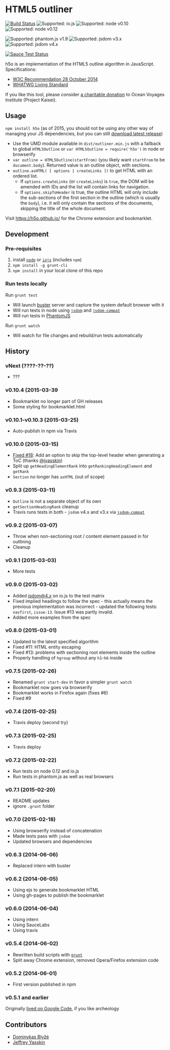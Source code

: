 # HTML5 outliner #
[![Build Status](https://travis-ci.org/h5o/h5o-js.svg?branch=master)](https://travis-ci.org/h5o/h5o-js)
![Supported: io.js](http://img.shields.io/badge/node-io.js-brightgreen.svg)
![Supported: node v0.10](http://img.shields.io/badge/node-0.10.x-brightgreen.svg)
![Supported: node v0.12](http://img.shields.io/badge/node-0.12.x-brightgreen.svg)

![Supported: phantom.js v1.9](http://img.shields.io/badge/phantom.js-1.9.x-brightgreen.svg)
![Supported: jsdom v3.x](http://img.shields.io/badge/jsdom-3.x-brightgreen.svg)
![Supported: jsdom v4.x](http://img.shields.io/badge/jsdom-4.x-brightgreen.svg)

[![Sauce Test Status](https://saucelabs.com/browser-matrix/h5o-js.svg)](https://saucelabs.com/u/h5o-js)

h5o is an implementation of the HTML5 outline algorithm in JavaScript. Specifications:

* [W3C Recommendation 28 October 2014](http://www.w3.org/TR/html5/sections.html#outline)
* [WHATWG Living Standard](https://html.spec.whatwg.org/multipage/semantics.html#outlines)

If you like this tool, please consider [a charitable donation](https://www.ammado.com/community/112794) to Ocean Voyages Institute (Project Kaisei).

## Usage ##

`npm install h5o` (as of 2015, you should not be using any other way of managing your JS dependencies, but
you can still [download latest release](https://github.com/h5o/h5o-js/releases/latest))

* Use the UMD module available in `dist/outliner.min.js` with a fallback to global `HTML5Outline` or 
  `var HTML5Outline = require('h5o')` in node or browserify
* `var outline = HTML5Outline(startFrom)` (you likely want `startFrom` to be `document.body`). Returned value is an outline object, with sections.
* `outline.asHTML( [ options | createLinks ])` to get HTML with an ordered list. 
    - If `options.createLinks` (or `createLinks`) is `true`, the DOM will be amended with IDs and the list will contain links for navigation.
    - If `options.skipToHeader` is true, the outline HTML will only include the sub-sections of the first section in 
      the outline (which is usually the `body`), i.e. it will only contain the sections of the documents, skipping
      the title of the whole document.

Visit https://h5o.github.io/ for the Chrome extension and bookmarklet.

## Development ##

### Pre-requisites ###
 
1. install [`node`](http://nodejs.org/) or [`iojs`](https://iojs.org/) (includes `npm`)
2. `npm install -g grunt-cli`
4. `npm install` in your local clone of this repo

### Run tests locally ###
Run `grunt test`
* Will launch [buster](http://busterjs.org) server and capture the system default browser with it
* Will run tests in node using [`jsdom`](https://www.npmjs.com/package/jsdom) and [`jsdom-compat`](https://www.npmjs.com/packages/jsdom-compat)
* Will run tests in [PhantomJS](https://www.npmjs.com/package/phantomjs) 

Run `grunt watch`
* Will watch for file changes and rebuild/run tests automatically

## History ##

### vNext (????-??-??) ###
* ???

### v0.10.4 (2015-03-39 ###
* Bookmarklet no longer part of GH releases
* Some styling for bookmarklet.html

### v0.10.1-v0.10.3 (2015-03-25) ###
* Auto-publish in npm via Travis

### v0.10.0 (2015-03-15) ###
* [Fixed #18](https://github.com/h5o/h5o-js/issues/18): Add an option to skip the top-level header when generating a ToC (thanks [@jyasskin](https://github.com/jyasskin))
* Split up `getHeadingElementRank` into `getRankingHeadingElement` and `getRank`
* `Section` no longer has `asHTML` (out of scope)

### v0.9.3 (2015-03-11) ###
* `Outline` is not a separate object of its own
* `getSectionHeadingRank` cleanup
* Travis runs tests in both - `jsdom` v4.x and v3.x via [`jsdom-compat`](https://github.com/h5o/jsdom-compat)

### v0.9.2 (2015-03-07) ###
* Throw when non-sectioning root / content element passed in for outlining
* Cleanup

### v0.9.1 (2015-03-03) ###
* More tests

### v0.9.0 (2015-03-02) ###
* Added jsdom@4.x on io.js to the test matrix
* Fixed implied headings to follow the spec - this actually means the previous implementation was
  incorrect - updated the following tests: `navfirst`, `issue-13`. Issue #13 was partly invalid.
* Added more examples from the spec 

### v0.8.0 (2015-03-01) ###
* Updated to the latest specified algorithm
* Fixed #11: HTML entity escaping
* Fixed #13: problems with sectioning root elements inside the outline
* Properly handling of `hgroup` without any `h1`-`h6` inside

### v0.7.5 (2015-02-26) ###
* Renamed `grunt start-dev` in favor a simpler `grunt watch`
* Bookmarklet now goes via browserify
* Bookmarklet works in Firefox again (fixes #6)
* Fixed #9

### v0.7.4 (2015-02-25) ###
* Travis deploy (second try)

### v0.7.3 (2015-02-25) ###
* Travis deploy

### v0.7.2 (2015-02-22) ###
* Run tests on node 0.12 and io.js
* Run tests in phantom.js as well as real browsers

### v0.7.1 (2015-02-20) ###
* README updates
* ignore `.grunt` folder

### v0.7.0 (2015-02-18) ###
* Using browserify instead of concatenation
* Made tests pass with `jsdom`
* Updated browsers and dependencies

### v0.6.3 (2014-06-06) ###
* Replaced intern with buster

### v0.6.2 (2014-06-05) ###
* Using ejs to generate bookmarklet HTML
* Using gh-pages to publish the bookmarklet

### v0.6.0 (2014-06-04) ###
* Using intern
* Using SauceLabs
* Using travis

### v0.5.4 (2014-06-02) ###
* Rewritten build scripts with [`grunt`](http://gruntjs.com)
* Split away Chrome extension, removed Opera/Firefox extension code

### v0.5.2 (2014-06-01) ###
* First version published in npm

### v0.5.1 and earlier ###
Originally [lived on Google Code](https://code.google.com/p/h5o), if you like archeology 

## Contributors ##

* [Dominykas Blyžė](http://www.dominykas.com/)
* [Jeffrey Yasskin](https://github.com/jyasskin)
